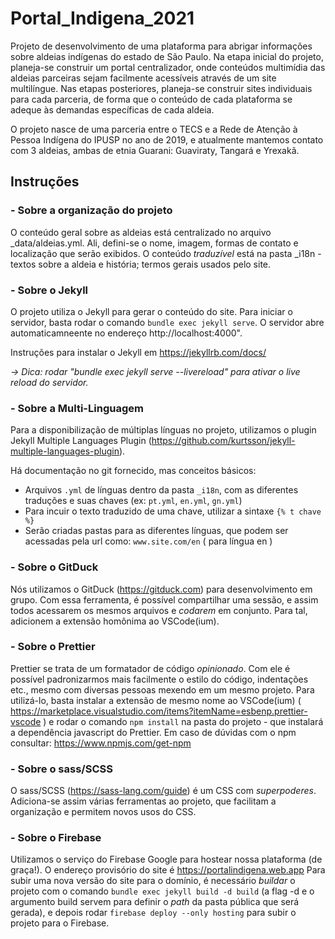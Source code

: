 # Portal_Indigena_2021

Projeto de desenvolvimento de uma plataforma para abrigar informações sobre aldeias indígenas do estado de São Paulo.
Na etapa inicial do projeto, planeja-se construir um portal centralizador, onde conteúdos multimídia das aldeias parceiras sejam facilmente acessíveis através de um site multilíngue. Nas etapas posteriores, planeja-se construir sites individuais para cada parceria, de forma que o conteúdo de cada plataforma se adeque às demandas específicas de cada aldeia.

O projeto nasce de uma parceria entre o TECS e a Rede de Atenção à Pessoa Indígena do IPUSP no ano de 2019, e atualmente mantemos contato com 3 aldeias, ambas de etnia Guarani: Guaviraty, Tangará e Yrexakã.

## Instruções

### - Sobre a organização do projeto

O conteúdo geral sobre as aldeias está centralizado no arquivo \_data/aldeias.yml. Ali, defini-se o nome, imagem, formas de contato e localização que serão exibidos.
O conteúdo _traduzível_ está na pasta \_i18n - textos sobre a aldeia e história; termos gerais usados pelo site.

### - Sobre o Jekyll

O projeto utiliza o Jekyll para gerar o conteúdo do site. Para iniciar o servidor, basta rodar o comando `bundle exec jekyll serve`. O servidor abre automaticamneente no endereço http://localhost:4000".

Instruções para instalar o Jekyll em https://jekyllrb.com/docs/

_-> Dica: rodar "bundle exec jekyll serve --livereload" para ativar o live reload do servidor._

### - Sobre a Multi-Linguagem

Para a disponibilização de múltiplas línguas no projeto, utilizamos o plugin Jekyll Multiple Languages Plugin (https://github.com/kurtsson/jekyll-multiple-languages-plugin).

Há documentação no git fornecido, mas conceitos básicos:

- Arquivos `.yml` de línguas dentro da pasta `_i18n`, com as diferentes traduções e suas chaves (ex: `pt.yml`, `en.yml`, `gn.yml`)
- Para incuir o texto traduzido de uma chave, utilizar a sintaxe `{% t chave %}`
- Serão criadas pastas para as diferentes línguas, que podem ser acessadas pela url como: `www.site.com/en` ( para língua en )

### - Sobre o GitDuck

Nós utilizamos o GitDuck (https://gitduck.com) para desenvolvimento em grupo. Com essa ferramenta, é possível compartilhar uma sessão, e assim todos acessarem os mesmos arquivos e _codarem_ em conjunto. Para tal, adicionem a extensão homônima ao VSCode(ium).

### - Sobre o Prettier

Prettier se trata de um formatador de código _opinionado_. Com ele é possível padronizarmos mais facilmente o estilo do código, indentações etc., mesmo com diversas pessoas mexendo em um mesmo projeto. Para utilizá-lo, basta instalar a extensão de mesmo nome ao VSCode(ium) ( https://marketplace.visualstudio.com/items?itemName=esbenp.prettier-vscode ) e rodar o comando `npm install` na pasta do projeto - que instalará a dependência javascript do Prettier. Em caso de dúvidas com o npm consultar: https://www.npmjs.com/get-npm

### - Sobre o sass/SCSS

O sass/SCSS (https://sass-lang.com/guide) é um CSS com _superpoderes_. Adiciona-se assim várias ferramentas ao projeto, que facilitam a organização e permitem novos usos do CSS.

### - Sobre o Firebase

Utilizamos o serviço do Firebase Google para hostear nossa plataforma (de graça!). O endereço provisório do site é https://portalindigena.web.app
Para subir uma nova versão do site para o domínio, é necessário _buildar_ o projeto com o comando `bundle exec jekyll build -d build` (a flag -d e o argumento build servem para definir o _path_ da pasta pública que será gerada), e depois rodar `firebase deploy --only hosting` para subir o projeto para o Firebase.
